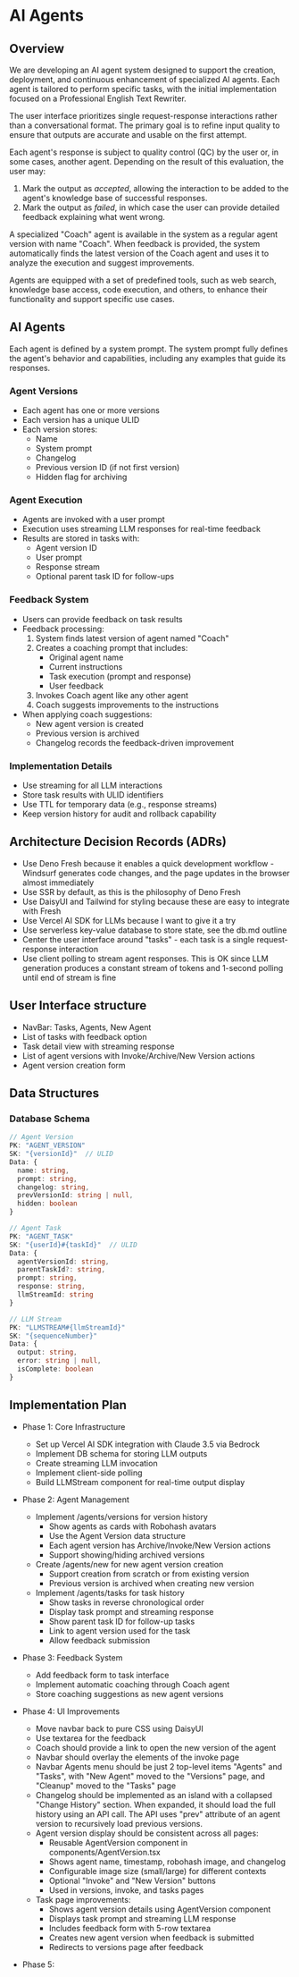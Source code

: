 # AI Agents

## Overview

We are developing an AI agent system designed to support the creation, deployment, and continuous enhancement of specialized AI agents. Each agent is tailored to perform specific tasks, with the initial implementation focused on a Professional English Text Rewriter.

The user interface prioritizes single request-response interactions rather than a conversational format. The primary goal is to refine input quality to ensure that outputs are accurate and usable on the first attempt.

Each agent's response is subject to quality control (QC) by the user or, in some cases, another agent. Depending on the result of this evaluation, the user may:

1. Mark the output as *accepted*, allowing the interaction to be added to the agent's knowledge base of successful responses.
2. Mark the output as *failed*, in which case the user can provide detailed feedback explaining what went wrong.

A specialized "Coach" agent is available in the system as a regular agent version with name "Coach". When feedback is provided, the system automatically finds the latest version of the Coach agent and uses it to analyze the execution and suggest improvements.

Agents are equipped with a set of predefined tools, such as web search, knowledge base access, code execution, and others, to enhance their functionality and support specific use cases.

## AI Agents

Each agent is defined by a system prompt. The system prompt fully defines the agent's behavior and capabilities, including any examples that guide its responses.

### Agent Versions

* Each agent has one or more versions
* Each version has a unique ULID
* Each version stores:
  * Name
  * System prompt
  * Changelog
  * Previous version ID (if not first version)
  * Hidden flag for archiving

### Agent Execution

* Agents are invoked with a user prompt
* Execution uses streaming LLM responses for real-time feedback
* Results are stored in tasks with:
  * Agent version ID
  * User prompt
  * Response stream
  * Optional parent task ID for follow-ups

### Feedback System

* Users can provide feedback on task results
* Feedback processing:
  1. System finds latest version of agent named "Coach"
  2. Creates a coaching prompt that includes:
     * Original agent name
     * Current instructions
     * Task execution (prompt and response)
     * User feedback
  3. Invokes Coach agent like any other agent
  4. Coach suggests improvements to the instructions
* When applying coach suggestions:
  * New agent version is created
  * Previous version is archived
  * Changelog records the feedback-driven improvement

### Implementation Details

* Use streaming for all LLM interactions
* Store task results with ULID identifiers
* Use TTL for temporary data (e.g., response streams)
* Keep version history for audit and rollback capability

## Architecture Decision Records (ADRs)

* Use Deno Fresh because it enables a quick development workflow - Windsurf generates code changes, and the page updates in the browser almost immediately
* Use SSR by default, as this is the philosophy of Deno Fresh
* Use DaisyUI and Tailwind for styling because these are easy to integrate with Fresh
* Use Vercel AI SDK for LLMs because I want to give it a try
* Use serverless key-value database to store state, see the db.md outline
* Center the user interface around "tasks" - each task is a single request-response interaction
* Use client polling to stream agent responses. This is OK since LLM generation produces a constant stream of tokens and 1-second polling until end of stream is fine 

## User Interface structure
* NavBar: Tasks, Agents, New Agent
* List of tasks with feedback option
* Task detail view with streaming response
* List of agent versions with Invoke/Archive/New Version actions
* Agent version creation form

## Data Structures

### Database Schema
```typescript
// Agent Version
PK: "AGENT_VERSION"
SK: "{versionId}"  // ULID
Data: {
  name: string,
  prompt: string,
  changelog: string,
  prevVersionId: string | null,
  hidden: boolean
}

// Agent Task
PK: "AGENT_TASK"
SK: "{userId}#{taskId}"  // ULID
Data: {
  agentVersionId: string,
  parentTaskId?: string,
  prompt: string,
  response: string,
  llmStreamId: string
}

// LLM Stream
PK: "LLMSTREAM#{llmStreamId}"
SK: "{sequenceNumber}"
Data: {
  output: string,
  error: string | null,
  isComplete: boolean
}
```

## Implementation Plan
* Phase 1: Core Infrastructure 
  * Set up Vercel AI SDK integration with Claude 3.5 via Bedrock
  * Implement DB schema for storing LLM outputs
  * Create streaming LLM invocation
  * Implement client-side polling
  * Build LLMStream component for real-time output display

* Phase 2: Agent Management 
  * Implement /agents/versions for version history
    * Show agents as cards with Robohash avatars
    * Use the Agent Version data structure
    * Each agent version has Archive/Invoke/New Version actions
    * Support showing/hiding archived versions
  * Create /agents/new for new agent version creation
    * Support creation from scratch or from existing version
    * Previous version is archived when creating new version
  * Implement /agents/tasks for task history
    * Show tasks in reverse chronological order
    * Display task prompt and streaming response
    * Show parent task ID for follow-up tasks
    * Link to agent version used for the task
    * Allow feedback submission

* Phase 3: Feedback System 
  * Add feedback form to task interface
  * Implement automatic coaching through Coach agent
  * Store coaching suggestions as new agent versions

* Phase 4: UI Improvements
  * Move navbar back to pure CSS using DaisyUI
  * Use textarea for the feedback
  * Coach should provide a link to open the new version of the agent
  * Navbar should overlay the elements of the invoke page
  * Navbar Agents menu should be just 2 top-level items "Agents" and "Tasks", with "New Agent" moved to the "Versions" page, and "Cleanup" moved to the "Tasks" page
  * Changelog should be implemented as an island with a collapsed "Change History" section. When expanded, it should load the full history using an API call. The API uses "prev" attribute of an agent version to recursively load previous versions. 
  * Agent version display should be consistent across all pages:
    * Reusable AgentVersion component in components/AgentVersion.tsx
    * Shows agent name, timestamp, robohash image, and changelog
    * Configurable image size (small/large) for different contexts
    * Optional "Invoke" and "New Version" buttons
    * Used in versions, invoke, and tasks pages
  * Task page improvements:
    * Shows agent version details using AgentVersion component
    * Displays task prompt and streaming LLM response
    * Includes feedback form with 5-row textarea
    * Creates new agent version when feedback is submitted
    * Redirects to versions page after feedback

* Phase 5: 